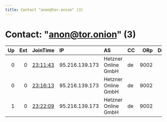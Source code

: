 ```yaml
---
title: Contact "anon@tor.onion" (3)
---
```


# Contact: "anon@tor.onion" (3)

|   Up |   Ext | JoinTime                                                                                            | IP             | AS                  | CC   |   ORp |   Dirp | OS    | Version   | Nickname   |   eFamMembers |
|-----:|------:|:----------------------------------------------------------------------------------------------------|:---------------|:--------------------|:-----|------:|-------:|:------|:----------|:-----------|--------------:|
|    0 |     0 | [23:11:43](https://metrics.torproject.org/rs.html#details/BDAB048B3CB7110F3E73A55DDF876485B51C9548) | 95.216.139.173 | Hetzner Online GmbH | de   |  9002 |      0 | Linux | 0.3.2.10  | PeZRelay   |             1 |
|    0 |     0 | [23:16:13](https://metrics.torproject.org/rs.html#details/6569F8834EBFBF9BB99198BC77ECDC28D1471D07) | 95.216.139.173 | Hetzner Online GmbH | de   |  9002 |      0 | Linux | 0.3.2.10  | PeZRelay   |             1 |
|    1 |     0 | [23:22:09](https://metrics.torproject.org/rs.html#details/DAE9FF4E7C0FB0F61ADD7B0C76642FFB7A708007) | 95.216.139.173 | Hetzner Online GmbH | de   |  9002 |      0 | Linux | 0.3.2.10  | PeZRelay   |             1 |
